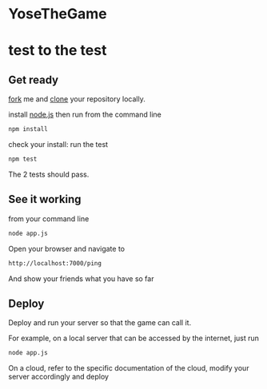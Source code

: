# YoseTheGame
# test to the test
## Get ready

[fork](https://help.github.com/articles/fork-a-repo) me and [clone](https://help.github.com/articles/fork-a-repo#step-2-clone-your-fork) your repository locally.

install [node.js](http://nodejs.org/) then run from the command line

```sh
npm install
```

check your install: run the test

```sh
npm test
```

The 2 tests should pass.

## See it working

from your command line

```sh
node app.js
```

Open your browser and navigate to

```sh
http://localhost:7000/ping
```

And show your friends what you have so far

## Deploy

Deploy and run your server so that the game can call it.

For example, on a local server that can be accessed by the internet, just run

```sh
node app.js
```

On a cloud, refer to the specific documentation of the cloud, modify your server accordingly and deploy

